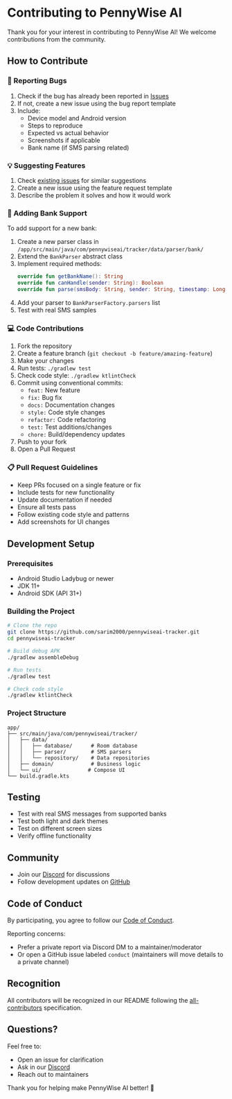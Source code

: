 # Contributing to PennyWise AI

Thank you for your interest in contributing to PennyWise AI! We welcome contributions from the community.

## How to Contribute

### 🐛 Reporting Bugs

1. Check if the bug has already been reported in [Issues](https://github.com/sarim2000/pennywiseai-tracker/issues)
2. If not, create a new issue using the bug report template
3. Include:
   - Device model and Android version
   - Steps to reproduce
   - Expected vs actual behavior
   - Screenshots if applicable
   - Bank name (if SMS parsing related)

### 💡 Suggesting Features

1. Check [existing issues](https://github.com/sarim2000/pennywiseai-tracker/issues) for similar suggestions
2. Create a new issue using the feature request template
3. Describe the problem it solves and how it would work

### 🏦 Adding Bank Support

To add support for a new bank:

1. Create a new parser class in `/app/src/main/java/com/pennywiseai/tracker/data/parser/bank/`
2. Extend the `BankParser` abstract class
3. Implement required methods:
   ```kotlin
   override fun getBankName(): String
   override fun canHandle(sender: String): Boolean
   override fun parse(smsBody: String, sender: String, timestamp: Long): ParsedTransaction?
   ```
4. Add your parser to `BankParserFactory.parsers` list
5. Test with real SMS samples

### 💻 Code Contributions

1. Fork the repository
2. Create a feature branch (`git checkout -b feature/amazing-feature`)
3. Make your changes
4. Run tests: `./gradlew test`
5. Check code style: `./gradlew ktlintCheck`
6. Commit using conventional commits:
   - `feat:` New feature
   - `fix:` Bug fix
   - `docs:` Documentation changes
   - `style:` Code style changes
   - `refactor:` Code refactoring
   - `test:` Test additions/changes
   - `chore:` Build/dependency updates
7. Push to your fork
8. Open a Pull Request

### 📋 Pull Request Guidelines

- Keep PRs focused on a single feature or fix
- Include tests for new functionality
- Update documentation if needed
- Ensure all tests pass
- Follow existing code style and patterns
- Add screenshots for UI changes

## Development Setup

### Prerequisites

- Android Studio Ladybug or newer
- JDK 11+
- Android SDK (API 31+)

### Building the Project

```bash
# Clone the repo
git clone https://github.com/sarim2000/pennywiseai-tracker.git
cd pennywiseai-tracker

# Build debug APK
./gradlew assembleDebug

# Run tests
./gradlew test

# Check code style
./gradlew ktlintCheck
```

### Project Structure

```
app/
├── src/main/java/com/pennywiseai/tracker/
│   ├── data/
│   │   ├── database/      # Room database
│   │   ├── parser/        # SMS parsers
│   │   └── repository/    # Data repositories
│   ├── domain/            # Business logic
│   └── ui/               # Compose UI
└── build.gradle.kts
```

## Testing

- Test with real SMS messages from supported banks
- Test both light and dark themes
- Test on different screen sizes
- Verify offline functionality

## Community

- Join our [Discord](https://discord.gg/eqbPUYSR) for discussions
- Follow development updates on [GitHub](https://github.com/sarim2000/pennywiseai-tracker)

## Code of Conduct

By participating, you agree to follow our [Code of Conduct](CODE_OF_CONDUCT.md).

Reporting concerns:
- Prefer a private report via Discord DM to a maintainer/moderator
- Or open a GitHub issue labeled `conduct` (maintainers will move details to a private channel)

## Recognition

All contributors will be recognized in our README following the [all-contributors](https://github.com/all-contributors/all-contributors) specification.

## Questions?

Feel free to:
- Open an issue for clarification
- Ask in our [Discord](https://discord.gg/eqbPUYSR)
- Reach out to maintainers

Thank you for helping make PennyWise AI better! 🚀
